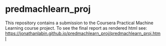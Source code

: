# predmachlearn_proj
This repository contains a submission to the Coursera Practical Machine Learning course project.
To see the final report as rendered html see:
https://jonathanlabin.github.io/predmachlearn_proj/predmachlearn_proj.html
